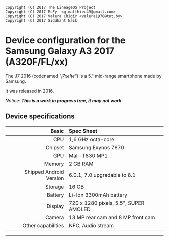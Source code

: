 
```
Copyright (C) 2017 The LineageOS Project
Copyright (C) 2017 McFy  <g.matthieu49@gmail.com>
Copyright (C) 2017 Valera Chigir <valera1978@tut.by>
Copyright (C) 2017 Siddhant Naik
```

Device configuration for the Samsung Galaxy A3 2017 (A320F/FL/xx)
=================================================================


The J7 2016 (codenamed _"j7xelte"_) is a 5." mid-range smartphone made by Samsung.

It was released in 2016.

_Notice: **This is a work in progress tree, it may not work**_

## Device specifications ## 

Basic   | Spec Sheet
-------:|:-------------------------
CPU     | 1,6 GHz octa-core
Chipset | Samsung Exynos 7870
GPU     | Mali-T830 MP1
Memory  | 2 GB RAM
Shipped Android Version | 6.0.1, 7.0 upgradable to 8.1
Storage | 16 GB
Battery | Li-Ion 3300mAh battery
Display | 720 x 1280 pixels, 5.5", SUPER AMOLED 
Camera  | 13 MP rear cam and 8 MP front cam
Other capabilities | NFC, Audio stream
------------------------------------------------------------------

